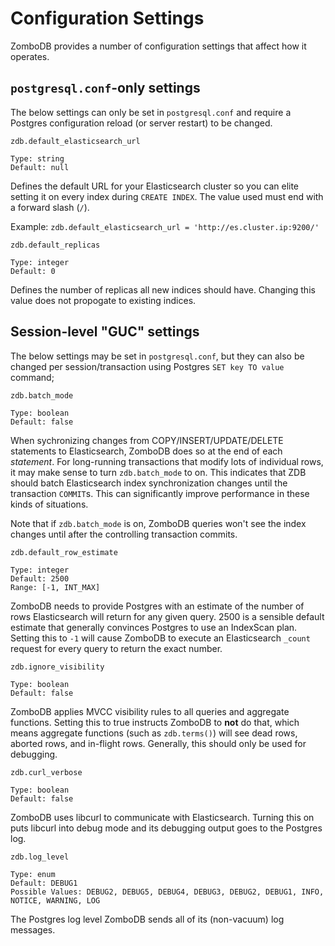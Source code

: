 # Configuration Settings

ZomboDB provides a number of configuration settings that affect how it operates.

## `postgresql.conf`-only settings

The below settings can only be set in `postgresql.conf` and require a Postgres configuration reload (or server restart) to be changed.



```
zdb.default_elasticsearch_url

Type: string
Default: null
```

Defines the default URL for your Elasticsearch cluster so you can elite setting it on every index during `CREATE INDEX`.  The value used must end with a forward slash (`/`).

Example:  `zdb.default_elasticsearch_url = 'http://es.cluster.ip:9200/'`



```
zdb.default_replicas

Type: integer
Default: 0
```

Defines the number of replicas all new indices should have.  Changing this value does not propogate to existing indices.


## Session-level "GUC" settings

The below settings may be set in `postgresql.conf`, but they can also be changed per session/transaction using Postgres `SET key TO value` command;



```
zdb.batch_mode

Type: boolean
Default: false
```

When sychronizing changes from COPY/INSERT/UPDATE/DELETE statements to Elasticsearch, ZomboDB does so at the end of each *statement*.  For long-running transactions that modify lots of individual rows, it may make sense to turn `zdb.batch_mode` to on.  This indicates that ZDB should batch Elasticsearch index synchronization changes until the transaction `COMMIT`s.  This can significantly improve performance in these kinds of situations.

Note that if `zdb.batch_mode` is on, ZomboDB queries won't see the index changes until after the controlling transaction commits.




```
zdb.default_row_estimate

Type: integer
Default: 2500
Range: [-1, INT_MAX]
```

ZomboDB needs to provide Postgres with an estimate of the number of rows Elasticsearch will return for any given query.  2500 is a sensible default estimate that generally convinces Postgres to use an IndexScan plan.  Setting this to `-1` will cause ZomboDB to execute an Elasticsearch `_count` request for every query to return the exact number.



```
zdb.ignore_visibility

Type: boolean
Default: false
```

ZomboDB applies MVCC visibility rules to all queries and aggregate functions.  Setting this to true instructs ZomboDB to **not** do that, which means aggregate functions (such as `zdb.terms()`) will see dead rows, aborted rows, and in-flight rows.  Generally, this should only be used for debugging.



```
zdb.curl_verbose

Type: boolean
Default: false
```

ZomboDB uses libcurl to communicate with Elasticsearch.  Turning this on puts libcurl into debug mode and its debugging output goes to the Postgres log.



```
zdb.log_level

Type: enum
Default: DEBUG1
Possible Values: DEBUG2, DEBUG5, DEBUG4, DEBUG3, DEBUG2, DEBUG1, INFO, NOTICE, WARNING, LOG
```

The Postgres log level ZomboDB sends all of its (non-vacuum) log messages.


